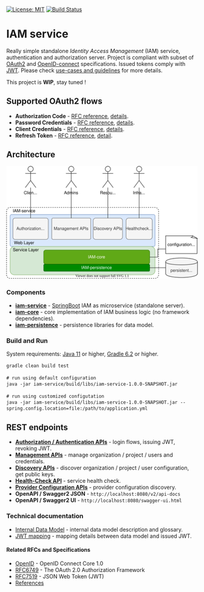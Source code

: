 [![License: MIT](https://img.shields.io/badge/License-MIT-yellow.svg)](https://opensource.org/licenses/MIT)
[![Build Status](https://travis-ci.org/jveverka/iam-service.svg?branch=master)](https://travis-ci.org/jveverka/iam-service)

# IAM service
Really simple standalone *Identity Access Management* (IAM) service, authentication and authorization server. 
Project is compliant with subset of [OAuth2](https://tools.ietf.org/html/rfc6749) 
and [OpenID-connect](https://openid.net/specs/openid-connect-core-1_0.html) specifications. 
Issued tokens comply with [JWT](https://tools.ietf.org/html/rfc7519). 
Please check [use-cases and guidelines](docs/IAM-usecases-and-guidelines.md) for more details.

This project is __WIP__, stay tuned !

## Supported OAuth2 flows
* __Authorization Code__ - [RFC reference](https://tools.ietf.org/html/rfc6749#section-1.3.1), [details](docs/oauth2/131_authorization-code-flow.md).
* __Password Credentials__ - [RFC reference](https://tools.ietf.org/html/rfc6749#section-1.3.3), [details](docs/oauth2/133_password-credentials-flow.md).
* __Client Credentials__ - [RFC reference](https://tools.ietf.org/html/rfc6749#section-1.3.4), [details](docs/oauth2/134_client-credentials-flow.md).
* __Refresh Token__ - [RFC reference](https://tools.ietf.org/html/rfc6749#section-1.5), [detail](docs/oauth2/15_refresh-token.md).

## Architecture
![architecture](docs/IAM-service-architecture.svg)

### Components
* [__iam-service__](iam-service) - [SpringBoot](https://spring.io/projects/spring-boot) IAM as microservice (standalone server). 
* [__iam-core__](iam-core) - core implementation of IAM business logic (no framework dependencies).
* [__iam-persistence__](iam-persistence) - persistence libraries for data model.

### Build and Run
System requirements: 
[Java 11](https://adoptopenjdk.net/?variant=openjdk11&jvmVariant=hotspot) or higher, 
[Gradle 6.2](https://gradle.org/install/) or higher.
```
gradle clean build test

# run using default configuration
java -jar iam-service/build/libs/iam-service-1.0.0-SNAPSHOT.jar

# run using customized configutation
java -jar iam-service/build/libs/iam-service-1.0.0-SNAPSHOT.jar --spring.config.location=file:/path/to/application.yml
```
## REST endpoints 
* [__Authorization / Authentication APIs__](docs/apis/IAM-authorization-and-authentication-apis.md) - login flows, issuing JWT, revoking JWT.
* [__Management APIs__](docs/apis/IAM-management-apis.md) - manage organization / project / users and credentials.
* [__Discovery APIs__](docs/apis/IAM-discovery-apis.md) - discover organization / project / user configuration, get public keys.
* [__Health-Check API__](docs/apis/IAM-heath-check.md) - service health check.
* [__Provider Configuration APIs__](docs/apis/IAM-provider-configuration.md) - provider configuration discovery.
* __OpenAPI / Swagger2 JSON__ - ```http://localhost:8080/v2/api-docs```
* __OpenAPI / Swagger2 UI__ - ```http://localhost:8080/swagger-ui.html```

### Technical documentation
* [Internal Data Model](docs/IAM-data-model.md) - internal data model description and glossary.
* [JWT mapping](docs/JWT-mapping-details.md) - mapping details between data model and issued JWT.

#### Related RFCs and Specifications
* [OpenID](https://openid.net/specs/openid-connect-core-1_0.html) - OpenID Connect Core 1.0
* [RFC6749](https://tools.ietf.org/html/rfc6749) - The OAuth 2.0 Authorization Framework
* [RFC7519](https://tools.ietf.org/html/rfc7519) - JSON Web Token (JWT)
* [References](docs/references.md)
